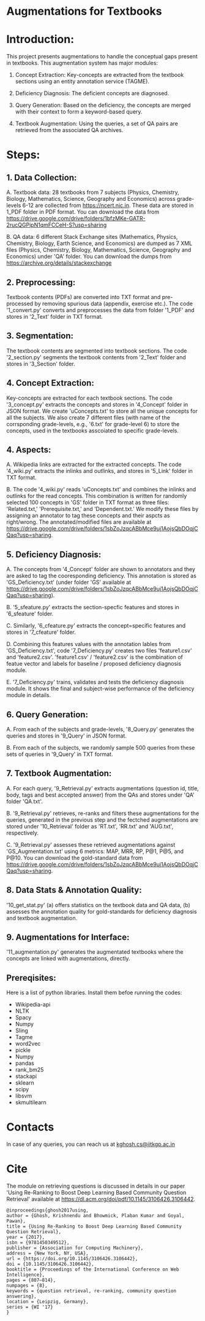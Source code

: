 # Augmentations for Textbooks

# Introduction:
This project presents augmentations to handle the conceptual gaps present in textbooks. This augmentation system has major modules:

1. Concept Extraction: Key-concepts are extracted from the textbook sections using an entity annotation service (TAGME).

2. Deficiency Diagnosis: The deficient concepts are diagnosed.

3. Query Generation: Based on the deficiency, the concepts are merged with their context to form a keyword-based query.

4. Textbook Augmentation: Using the queries, a set of QA pairs are retrieved from the associated QA archives.

# Steps:

## 1. Data Collection:
A. Textbook data: 28 textbooks from 7 subjects (Physics, Chemistry, Biology, Mathematics, Science, Geography and Economics) across grade-levels 6-12 are collected from https://ncert.nic.in. These data are stored in 1_PDF folder in PDF format. You can download the data from https://drive.google.com/drive/folders/1bfzMKe-GATR-2rucQGPipN1qmFCCeH-S?usp=sharing

B. QA data: 6 different Stack Exchange sites (Mathematics, Physics, Chemistry, Biology, Earth Science, and Economics) are dumped as 7 XML files (Physics, Chemistry, Biology, Mathematics, Science, Geography and Economics) under 'QA' folder. You can download the dumps from https://archive.org/details/stackexchange
 
## 2. Preprocessing:
Textbook contents (PDFs) are converted into TXT format and pre-processed by removing spurious data (appendix, exercise etc.). The code '1_convert.py' converts and preprocesses the data from folder '1_PDF' and stores in '2_Text' folder in TXT format.

## 3. Segmentation:
The textbook contents are segmented into textbook sections. The code '2_section.py' segments the textbook contents from '2_Text' folder and stores in '3_Section' folder.

## 4. Concept Extraction:
Key-concepts are extracted for each textbook sections. The code '3_concept.py' extracts the concepts and stores in '4_Concept' folder in JSON format. We create 'uConcepts.txt' to store all the unique concepts for all the subjects. We also create 7 different files (with name of the corrsponding grade-levels, e.g., '6.txt' for grade-level 6) to store the concepts, used in the textbooks asscoiated to specific grade-levels.

## 4. Aspects:
A. Wikipedia links are extracted for the extracted concepts. The code '4_wiki.py' extracts the inlinks and outlinks, and stores in '5_Link' folder in TXT format.

B. The code '4_wiki.py' reads 'uConcepts.txt' and combines the inlinks and outlinks for the read concepts. This combination is written for randomly selected 100 concepts in 'GS' folder in TXT format as three files: 'Related.txt,' 'Prerequisite.txt,' and 'Dependent.txt.' We modify these files by assigning an annotator to tag these concepts and their aspcts as right/wrong. The annotated/modified files are available at https://drive.google.com/drive/folders/1sbZoJzqcABbMce9uj1AojsQbDOqjCQaq?usp=sharing.

## 5. Deficiency Diagnosis:
A. The concepts from '4_Concept' folder are shown to annotators and they are asked to tag the cooresponding deficiency. This annotation is stored as 'GS_Deficiency.txt' (under folder 'GS' available at https://drive.google.com/drive/folders/1sbZoJzqcABbMce9uj1AojsQbDOqjCQaq?usp=sharing).

B. '5_sfeature.py' extracts the section-specfic features and stores in '6_sfeature' folder.

C. Similarly, '6_cfeature.py' extracts the concept=specific features and stores in '7_cfeature' folder.

D. Combining this features values with the annotation lables from 'GS_Deficiency.txt', code '7_Deficiency.py' creates two files 'feature1.csv' and 'feature2.csv'. 'feature1.csv' / 'feature2.csv' is the combination of featue vector and labels for baseline / proposed deficiency diagnosis module.

E. '7_Deficiency.py' trains, validates and tests the deficiency diagnosis module. It shows the final and subject-wise performance of the deficiency module in details.

## 6. Query Generation:
A. From each of the subjects and grade-levels, '8_Query.py' generates the queries and stores in '9_Query' in JSON format.

B. From each of the subjects, we randomly sample 500 queries from these sets of queries in '9_Query' in TXT format.

## 7. Textbook Augmentation:
A. For each query, '9_Retrieval.py' extracts augmentations (question id, title, body, tags and best accepted answer) from the QAs and stores under 'QA' folder 'QA.txt'.

B. '9_Retrieval.py' retrieves, re-ranks and filters these augmentations for the queries, generated in the previous step and the fectched augmentations are stored under '10_Retrieval' folder as 'RT.txt', 'RR.txt' and 'AUG.txt', respectively.

C. '9_Retrieval.py' assesses these retrieved augmentations against 'GS_Augmentation.txt' using 6 metrics: MAP, MRR, RP, P@1, P@5, and P@10. You can download the gold-standard data from  https://drive.google.com/drive/folders/1sbZoJzqcABbMce9uj1AojsQbDOqjCQaq?usp=sharing.

## 8. Data Stats & Annotation Quality:
'10_get_stat.py' (a) offers statistics on the textbook data and QA data, (b) assesses the annotation quality for gold-standards for deficiency diagnosis and textbook augmentation.

## 9. Augmentations for Interface:
'11_augmentation.py' generates the augmentated textbooks where the concepts are linked with augmentations, directly.

## Prereqisites:
Here is a list of python libraries. Install them befoe running the codes:
* Wikipedia-api
* NLTK
* Spacy
* Numpy
* Sling
* Tagme
* word2vec
* pickle
* Numpy
* pandas
* rank_bm25
* stackapi
* sklearn
* scipy
* libsvm
* skmultilearn

# Contacts
In case of any queries, you can reach us at kghosh.cs@iitkgp.ac.in

# Cite
<!---
If this work is helpful for your research, please cite our paper 'Remediating Textbook Deficiencies by Leveraging Community Question Answers: A Machine Learning-based Approach' available at .

    @article{ghosh2022remediating,
        title = "Remediating Textbook Deficiencies by Leveraging Community Question Answers: A Machine Learning-based Approach",
        journal = "Education and Information Technologies",
        year = "2021",
        doi = "",
        author = "Krishnendu Ghosh, Plaban Kumar Bhowmick and Pawan Goyal ",
        keywords = "Concept extraction, Deficiency diagnosis, Query generation, Question retrieval, Textbook augmentation"
    }

A similar work on augmenting video lectures is discussed in our paper 'Augmenting Video Lectures: Identifying Off-topic Concepts and Linking to Relevant Video Lecture Segments' available at https://link.springer.com/article/10.1007/s40593-021-00257-z.

    @article{ghosh2021augmenting,
        title = "Augmenting Video Lectures: Identifying Off-topic Concepts and Linking to Relevant Video Lecture Segments",
        journal = "International Journal of Artificial Intelligence in Education",
        year = "2021",
        doi = "https://doi.org/10.1007/s40593-021-00257-z",
        url = "https://link.springer.com/article/10.1007/s40593-021-00257-z",
        author = "Krishnendu Ghosh, Sharmila Reddy Nangi, Yashasvi Kanchugantla, Pavan Gopal Rayapati, Plaban Kumar Bhowmick and Pawan Goyal ",
        keywords = "Video lecture augmentation, Off-topic concept identification, MOOCs, Concept similarity, Community detection, Retrieval and re-ranking"
    }
--->
The module on retrieving questions is discussed in details in our paper 'Using Re-Ranking to Boost Deep Learning Based Community Question Retrieval' available at https://dl.acm.org/doi/pdf/10.1145/3106426.3106442.

    @inproceedings{ghosh2017using,
    author = {Ghosh, Krishnendu and Bhowmick, Plaban Kumar and Goyal, Pawan},
    title = {Using Re-Ranking to Boost Deep Learning Based Community Question Retrieval},
    year = {2017},
    isbn = {9781450349512},
    publisher = {Association for Computing Machinery},
    address = {New York, NY, USA},
    url = {https://doi.org/10.1145/3106426.3106442},
    doi = {10.1145/3106426.3106442},
    booktitle = {Proceedings of the International Conference on Web Intelligence},
    pages = {807–814},
    numpages = {8},
    keywords = {question retrieval, re-ranking, community question answering},
    location = {Leipzig, Germany},
    series = {WI '17}
    }
